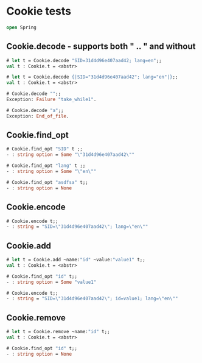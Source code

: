 # Cookie tests

```ocaml
open Spring
```
## Cookie.decode - supports both " .. " and without

```ocaml
# let t = Cookie.decode "SID=31d4d96e407aad42; lang=en";;
val t : Cookie.t = <abstr>

# let t = Cookie.decode {|SID="31d4d96e407aad42"; lang="en"|};;
val t : Cookie.t = <abstr>
```

```ocaml
# Cookie.decode "";; 
Exception: Failure "take_while1".

# Cookie.decode "a";; 
Exception: End_of_file.
```

## Cookie.find_opt

```ocaml
# Cookie.find_opt "SID" t ;;
- : string option = Some "\"31d4d96e407aad42\""

# Cookie.find_opt "lang" t ;;
- : string option = Some "\"en\""

# Cookie.find_opt "asdfsa" t;;
- : string option = None
```

## Cookie.encode

```ocaml
# Cookie.encode t;;
- : string = "SID=\"31d4d96e407aad42\"; lang=\"en\""
```

## Cookie.add

```ocaml
# let t = Cookie.add ~name:"id" ~value:"value1" t;;
val t : Cookie.t = <abstr>

# Cookie.find_opt "id" t;;
- : string option = Some "value1"

# Cookie.encode t;;
- : string = "SID=\"31d4d96e407aad42\"; id=value1; lang=\"en\""
```

## Cookie.remove

```ocaml
# let t = Cookie.remove ~name:"id" t;;
val t : Cookie.t = <abstr>

# Cookie.find_opt "id" t;; 
- : string option = None
```
